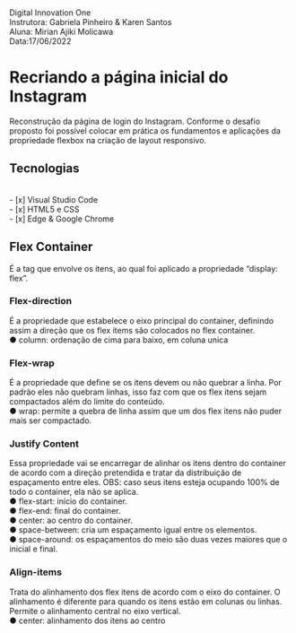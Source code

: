 <p>
<br>  Digital Innovation One 
<br>  Instrutora: Gabriela Pinheiro & Karen Santos
<br>  Aluna: Mirian Ajiki Molicawa
<br>  Data:17/06/2022 
</p>

<h1> Recriando a página inicial do Instagram</h1>
<p>
Reconstrução da página de login do Instagram.
Conforme o desafio proposto foi possível colocar em prática os fundamentos e aplicações da propriedade flexbox na criação de layout responsivo.

<h2> Tecnologias </h2>
<br> - [x] Visual Studio Code 
<br> - [x] HTML5 e CSS 
<br> - [x] Edge & Google Chrome

<p>
<h2>Flex Container </h2>
É a tag que envolve os itens, ao qual foi aplicado a propriedade “display: flex”. 
<p>
<h3>Flex-direction</h3> 
É a propriedade que estabelece o eixo principal do container, definindo assim a direção que os flex items são colocados no flex container.
<br> ● column: ordenação de cima para baixo, em coluna unica 
</p>

<p>
<h3>Flex-wrap </h3>
É a propriedade que define se os itens devem ou não quebrar a linha. Por padrão eles não quebram linhas, isso faz com que os flex itens sejam compactados além do limite do conteúdo.
<br> ● wrap: permite a quebra de linha assim que um dos flex itens não puder mais ser compactado. 
<br>
</p>

<p>
<h3>Justify Content </h3>
Essa propriedade vai se encarregar de alinhar os itens dentro do container de acordo com a direção pretendida e tratar da distribuição de espaçamento entre eles. 
OBS: caso seus itens esteja ocupando 100% de todo o container, ela não se aplica.
<br> ● flex-start: início do container. 
<br> ● flex-end: final do container. 
<br> ● center: ao centro do container. 
<br> ● space-between: cria um espaçamento igual entre os elementos. 
<br> ● space-around: os espaçamentos do meio são duas vezes maiores que o inicial e final. 
<br>
</p>

<p>
<h3>Align-items </h3>
Trata do alinhamento dos flex itens de acordo com o eixo do container. 
O alinhamento é diferente para quando os itens estão em colunas ou linhas. 
Permite o alinhamento central no eixo vertical. 
<br> ● center: alinhamento dos itens ao centro 
<br>
</p>

